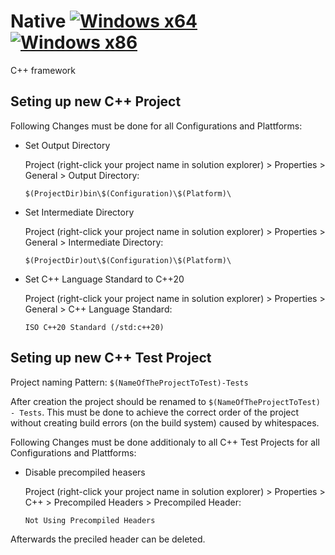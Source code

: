 # Native [![Windows x64](https://github.com/MartinKuschnik/Native/actions/workflows/windows-x64.yml/badge.svg)](https://github.com/MartinKuschnik/Native/actions/workflows/windows-x64.yml) [![Windows x86](https://github.com/MartinKuschnik/Native/actions/workflows/windows-x86.yml/badge.svg)](https://github.com/MartinKuschnik/Native/actions/workflows/windows-x86.yml)

C++ framework


## Seting up new C++ Project

Following Changes must be done for all Configurations and Plattforms:
  
 - Set Output Directory
  
   Project (right-click your project name in solution explorer) > Properties > General > Output Directory: 
  
       $(ProjectDir)bin\$(Configuration)\$(Platform)\
      
 - Set Intermediate Directory
  
   Project (right-click your project name in solution explorer) > Properties > General > Intermediate Directory: 
  
       $(ProjectDir)out\$(Configuration)\$(Platform)\

- Set C++ Language Standard to C++20

  Project (right-click your project name in solution explorer) > Properties > General > C++ Language Standard: 
  
      ISO C++20 Standard (/std:c++20)
      
## Seting up new C++ Test Project
  
Project naming Pattern: `$(NameOfTheProjectToTest)-Tests`

After creation the project should be renamed to `$(NameOfTheProjectToTest) - Tests`. This must be done to achieve the correct order of the project without creating build errors (on the build system) caused by whitespaces.

Following Changes must be done additionaly to all C++ Test Projects for all Configurations and Plattforms:

- Disable precompiled heasers

  Project (right-click your project name in solution explorer) > Properties > C++ > Precompiled Headers > Precompiled Header: 
  
      Not Using Precompiled Headers
      
Afterwards the preciled header can be deleted.

